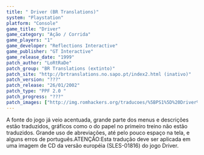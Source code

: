 ```yaml
---
title: " Driver (BR Translations)"
system: "Playstation"
platform: "Console"
game_title: "Driver"
game_category: "Ação / Corrida"
game_players: "1"
game_developer: "Reflections Interactive"
game_publisher: "GT Interactive"
game_release_date: "1999"
patch_author: "LoRtRaDe"
patch_group: "BR Translations (extinto)"
patch_site: "http://brtranslations.no.sapo.pt/index2.html (inativo)"
patch_version: "???"
patch_release: "26/01/2002"
patch_type: "PPF 2.0 "
patch_progress: "???"
patch_images: ["http://img.romhackers.org/traducoes/%5BPS1%5D%20Driver%20-%20BR%20Translations%20-%201.jpg","http://img.romhackers.org/traducoes/%5BPS1%5D%20Driver%20-%20BR%20Translations%20-%202.jpg","http://img.romhackers.org/traducoes/%5BPS1%5D%20Driver%20-%20BR%20Translations%20-%203.jpg"]
---
```

A fonte do jogo já veio acentuada, grande parte dos menus e descrições estão traduzidos, gráficos como o do papel no primeiro treino não estão traduzidos. Grande uso de abreviações, até pelo pouco espaço na tela, e alguns erros de português.ATENÇÃO:Esta tradução deve ser aplicada em uma imagem de CD da versão européia (SLES-01816) do jogo Driver.